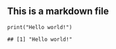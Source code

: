 This is a markdown file
-----------------------

    print("Hello world!")

    ## [1] "Hello world!"

